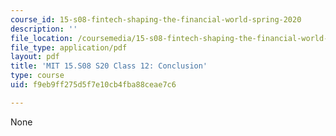 ```yaml
---
course_id: 15-s08-fintech-shaping-the-financial-world-spring-2020
description: ''
file_location: /coursemedia/15-s08-fintech-shaping-the-financial-world-spring-2020/f9eb9ff275d5f7e10cb4fba88ceae7c6_MIT15-S08S20_class12.pdf
file_type: application/pdf
layout: pdf
title: 'MIT 15.S08 S20 Class 12: Conclusion'
type: course
uid: f9eb9ff275d5f7e10cb4fba88ceae7c6

---
```

None